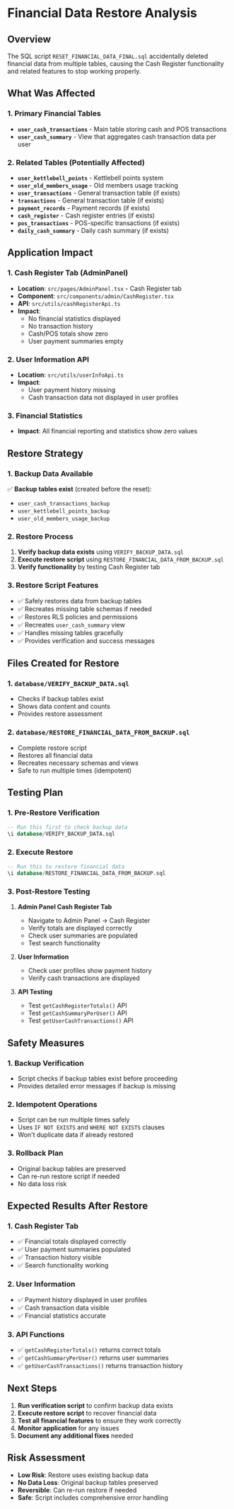 # Financial Data Restore Analysis

## Overview
The SQL script `RESET_FINANCIAL_DATA_FINAL.sql` accidentally deleted financial data from multiple tables, causing the Cash Register functionality and related features to stop working properly.

## What Was Affected

### 1. Primary Financial Tables
- **`user_cash_transactions`** - Main table storing cash and POS transactions
- **`user_cash_summary`** - View that aggregates cash transaction data per user

### 2. Related Tables (Potentially Affected)
- **`user_kettlebell_points`** - Kettlebell points system
- **`user_old_members_usage`** - Old members usage tracking
- **`user_transactions`** - General transaction table (if exists)
- **`transactions`** - General transaction table (if exists)
- **`payment_records`** - Payment records (if exists)
- **`cash_register`** - Cash register entries (if exists)
- **`pos_transactions`** - POS-specific transactions (if exists)
- **`daily_cash_summary`** - Daily cash summary (if exists)

## Application Impact

### 1. Cash Register Tab (AdminPanel)
- **Location**: `src/pages/AdminPanel.tsx` - Cash Register tab
- **Component**: `src/components/admin/CashRegister.tsx`
- **API**: `src/utils/cashRegisterApi.ts`
- **Impact**: 
  - No financial statistics displayed
  - No transaction history
  - Cash/POS totals show zero
  - User payment summaries empty

### 2. User Information API
- **Location**: `src/utils/userInfoApi.ts`
- **Impact**: 
  - User payment history missing
  - Cash transaction data not displayed in user profiles

### 3. Financial Statistics
- **Impact**: All financial reporting and statistics show zero values

## Restore Strategy

### 1. Backup Data Available
✅ **Backup tables exist** (created before the reset):
- `user_cash_transactions_backup`
- `user_kettlebell_points_backup` 
- `user_old_members_usage_backup`

### 2. Restore Process
1. **Verify backup data exists** using `VERIFY_BACKUP_DATA.sql`
2. **Execute restore script** using `RESTORE_FINANCIAL_DATA_FROM_BACKUP.sql`
3. **Verify functionality** by testing Cash Register tab

### 3. Restore Script Features
- ✅ Safely restores data from backup tables
- ✅ Recreates missing table schemas if needed
- ✅ Restores RLS policies and permissions
- ✅ Recreates `user_cash_summary` view
- ✅ Handles missing tables gracefully
- ✅ Provides verification and success messages

## Files Created for Restore

### 1. `database/VERIFY_BACKUP_DATA.sql`
- Checks if backup tables exist
- Shows data content and counts
- Provides restore assessment

### 2. `database/RESTORE_FINANCIAL_DATA_FROM_BACKUP.sql`
- Complete restore script
- Restores all financial data
- Recreates necessary schemas and views
- Safe to run multiple times (idempotent)

## Testing Plan

### 1. Pre-Restore Verification
```sql
-- Run this first to check backup data
\i database/VERIFY_BACKUP_DATA.sql
```

### 2. Execute Restore
```sql
-- Run this to restore financial data
\i database/RESTORE_FINANCIAL_DATA_FROM_BACKUP.sql
```

### 3. Post-Restore Testing
1. **Admin Panel Cash Register Tab**
   - Navigate to Admin Panel → Cash Register
   - Verify totals are displayed correctly
   - Check user summaries are populated
   - Test search functionality

2. **User Information**
   - Check user profiles show payment history
   - Verify cash transactions are displayed

3. **API Testing**
   - Test `getCashRegisterTotals()` API
   - Test `getCashSummaryPerUser()` API
   - Test `getUserCashTransactions()` API

## Safety Measures

### 1. Backup Verification
- Script checks if backup tables exist before proceeding
- Provides detailed error messages if backup is missing

### 2. Idempotent Operations
- Script can be run multiple times safely
- Uses `IF NOT EXISTS` and `WHERE NOT EXISTS` clauses
- Won't duplicate data if already restored

### 3. Rollback Plan
- Original backup tables are preserved
- Can re-run restore script if needed
- No data loss risk

## Expected Results After Restore

### 1. Cash Register Tab
- ✅ Financial totals displayed correctly
- ✅ User payment summaries populated
- ✅ Transaction history visible
- ✅ Search functionality working

### 2. User Information
- ✅ Payment history displayed in user profiles
- ✅ Cash transaction data visible
- ✅ Financial statistics accurate

### 3. API Functions
- ✅ `getCashRegisterTotals()` returns correct totals
- ✅ `getCashSummaryPerUser()` returns user summaries
- ✅ `getUserCashTransactions()` returns transaction history

## Next Steps

1. **Run verification script** to confirm backup data exists
2. **Execute restore script** to recover financial data
3. **Test all financial features** to ensure they work correctly
4. **Monitor application** for any issues
5. **Document any additional fixes** needed

## Risk Assessment

- **Low Risk**: Restore uses existing backup data
- **No Data Loss**: Original backup tables preserved
- **Reversible**: Can re-run restore if needed
- **Safe**: Script includes comprehensive error handling
